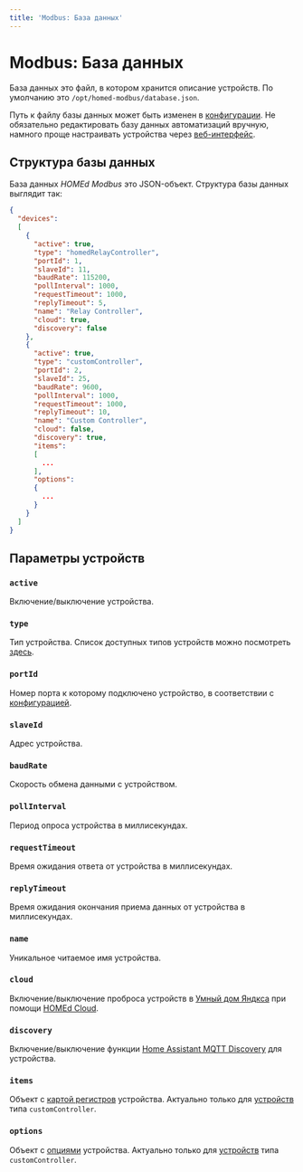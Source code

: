 ```yaml
---
title: 'Modbus: База данных'
---
```


# Modbus: База данных

База данных это файл, в котором хранится описание устройств. По умолчанию это `/opt/homed-modbus/database.json`.

Путь к файлу базы данных может быть изменен в [конфигурации](/modbus/configuration/). Не обязательно редактировать базу данных автоматизаций вручную, намного проще настраивать устройства через [веб-интерфейс](/web/).

## Структура базы данных

База данных _HOMEd Modbus_ это JSON-объект. Структура базы данных выглядит так:

```json
{
  "devices":
  [
    {
      "active": true,
      "type": "homedRelayController",
      "portId": 1,
      "slaveId": 11,
      "baudRate": 115200,
      "pollInterval": 1000,
      "requestTimeout": 1000,
      "replyTimeout": 5,
      "name": "Relay Controller",
      "cloud": true,
      "discovery": false
    },
    {
      "active": true,
      "type": "customController",
      "portId": 2,
      "slaveId": 25,
      "baudRate": 9600,
      "pollInterval": 1000,
      "requestTimeout": 1000,
      "replyTimeout": 10,
      "name": "Custom Controller",
      "cloud": false,
      "discovery": true,
      "items":
      [
        ...
      ],
      "options":
      {
        ...
      }
    }
  ]
}
```

## Параметры устройств

### `active`

Включение/выключение устройства.

### `type`

Тип устройства. Список доступных типов устройств можно посмотреть [здесь](/modbus/devices/).

### `portId`

Номер порта к которому подключено устройство, в соответствии с [конфигурацией](/modbus/configuration/#port-n).

### `slaveId`

Адрес устройства.

### `baudRate`

Скорость обмена данными с устройством.

### `pollInterval`

Период опроса устройства в миллисекундах.

### `requestTimeout`

Время ожидания ответа от устройства в миллисекундах.

### `replyTimeout`

Время ожидания окончания приема данных от устройства в миллисекундах.

### `name`

Уникальное читаемое имя устройства.

### `cloud`

Включение/выключение проброса устройств в [Умный дом Яндкса](https://alice.yandex.ru/smart-home) при помощи [HOMEd Cloud](/cloud/).

### `discovery`

Включение/выключение функции [Home Assistant MQTT Discovery](https://www.home-assistant.io/integrations/mqtt/#mqtt-discovery) для устройства.

### `items`

Объект с [картой регистров](modbus/database/items) устройства. Актуально только для [устройств](/modbus/devices/) типа `customController`.

### `options`

Объект с [опциями](common/options) устройства. Актуально только для [устройств](/modbus/devices/) типа `customController`.
